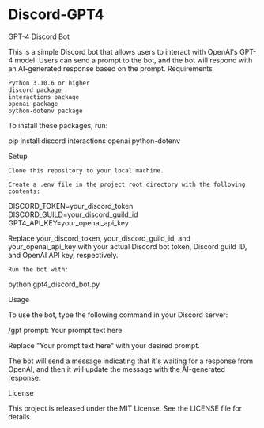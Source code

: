 # Discord-GPT4
GPT-4 Discord Bot

This is a simple Discord bot that allows users to interact with OpenAI's GPT-4 model. Users can send a prompt to the bot, and the bot will respond with an AI-generated response based on the prompt.
Requirements

    Python 3.10.6 or higher
    discord package
    interactions package
    openai package
    python-dotenv package

To install these packages, run:

pip install discord interactions openai python-dotenv

Setup

    Clone this repository to your local machine.

    Create a .env file in the project root directory with the following contents:

DISCORD_TOKEN=your_discord_token
DISCORD_GUILD=your_discord_guild_id
GPT4_API_KEY=your_openai_api_key

Replace your_discord_token, your_discord_guild_id, and your_openai_api_key with your actual Discord bot token, Discord guild ID, and OpenAI API key, respectively.

    Run the bot with:

python gpt4_discord_bot.py

Usage

To use the bot, type the following command in your Discord server:

/gpt prompt: Your prompt text here

Replace "Your prompt text here" with your desired prompt.

The bot will send a message indicating that it's waiting for a response from OpenAI, and then it will update the message with the AI-generated response.

License

This project is released under the MIT License. See the LICENSE file for details.
